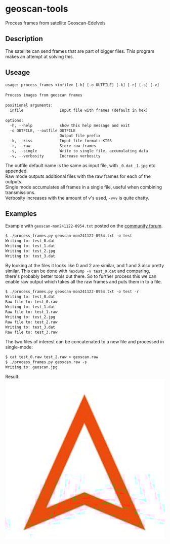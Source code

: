 # geoscan-tools
Process frames from satellite Geoscan-Edelveis

## Description
The satellite can send frames that are part of bigger files. This program makes an attempt at solving this.

## Useage

```
usage: process_frames <infile> [-h] [-o OUTFILE] [-k] [-r] [-s] [-v]

Process images from geoscan frames

positional arguments:
  infile                Input file with frames (default in hex)

options:
  -h, --help            show this help message and exit
  -o OUTFILE, --outfile OUTFILE
                        Output file prefix
  -k, --kiss            Input file format: KISS
  -r, --raw             Store raw frames
  -s, --single          Write to single file, accumulating data
  -v, --verbosity       Increase verbosity
```
The outfile default name is the same as input file, with `_0.dat` `_1.jpg` etc appended.<br>
Raw mode outputs additional files with the raw frames for each of the outputs.<br>
Single mode accumulates all frames in a single file, useful when combining transmissions.<br>
Verbosity increases with the amount of v's used, `-vvv` is quite chatty.<br>

## Examples
Example with `geoscan-mon241122-0954.txt` posted on the [community forum](https://community.libre.space/t/geoscan-edelveis-mission/9644/104).

```
$ ./process_frames.py geoscan-mon241122-0954.txt -o test
Writing to: test_0.dat
Writing to: test_1.dat
Writing to: test_2.jpg
Writing to: test_3.dat
```
By looking at the files it looks like 0 and 2 are similar, and 1 and 3 also pretty similar.
This can be done with `hexdump -v test_0.dat` and comparing, there's probably better tools out there.
So to further process this we can enable raw output which takes all the raw frames and puts them in to a file.

```
$ ./process_frames.py geoscan-mon241122-0954.txt -o test -r
Writing to: test_0.dat
Raw file to: test_0.raw
Writing to: test_1.dat
Raw file to: test_1.raw
Writing to: test_2.jpg
Raw file to: test_2.raw
Writing to: test_3.dat
Raw file to: test_3.raw
```

The two files of interest can be concatenated to a new file and processed in single-mode:
```
$ cat test_0.raw test_2.raw > geoscan.raw
$ ./process_frames.py geoscan.raw -s
Writing to: geoscan.jpg
```

Result:<br>
![geoscan](geoscan.jpg)
